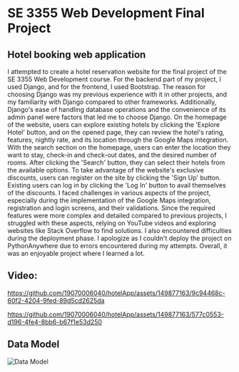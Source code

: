 # SE 3355 Web Development Final Project
## Hotel booking web application

I attempted to create a hotel reservation website for the final project of the SE 3355 Web Development course. For the backend part of my project, I used Django, and for the frontend, I used Bootstrap. The reason for 
choosing Django was my previous experience with it in other projects, and my familiarity with Django compared to other frameworks. Additionally, Django's ease of handling database operations and the convenience of its 
admin panel were factors that led me to choose Django. On the homepage of the website, users can explore existing hotels by clicking the 'Explore Hotel' button, and on the opened page, they can review the hotel's rating, 
features, nightly rate, and its location through the Google Maps integration. With the search section on the homepage, users can enter the location they want to stay, check-in and check-out dates, and the desired number of
rooms. After clicking the 'Search' button, they can select their hotels from the available options. To take advantage of the website's exclusive discounts, users can register on the site by clicking the 'Sign Up' button. 
Existing users can log in by clicking the 'Log In' button to avail themselves of the discounts. I faced challenges in various aspects of the project, especially during the implementation of the Google Maps integration, 
registration and login screens, and their validations. Since the required features were more complex and detailed compared to previous projects, I struggled with these aspects, relying on YouTube videos and exploring 
websites like Stack Overflow to find solutions. I also encountered difficulties during the deployment phase. I apologize as I couldn't deploy the project on PythonAnywhere due to errors encountered during my attempts. 
Overall, it was an enjoyable project where I learned a lot.

## Video:




https://github.com/19070006040/hotelApp/assets/149877163/9c94468c-60f2-4204-9fed-89d5cd2625da







https://github.com/19070006040/hotelApp/assets/149877163/577c0553-d196-4fe4-8bb6-b67f1e53d250


## Data Model

![Data Model](https://github.com/19070006040/hotelApp/assets/149877163/f36d8175-dc25-4eab-9986-80d372101700)

